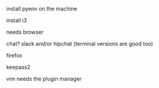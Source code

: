 install pyenv on the machine

install i3

needs browser

chat? slack and/or hipchat (terminal versions are good too)

firefox

keepass2

vim needs the plugin manager


